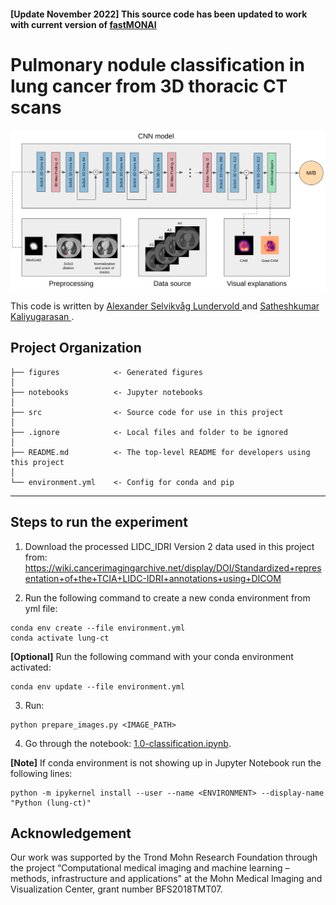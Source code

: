 #### <b>[Update November 2022]</b> This source code has been updated to work with current version of [fastMONAI](https://github.com/MMIV-ML/fastMONAI) 

Pulmonary nodule classification in lung cancer from 3D thoracic CT scans 
==============================
<img src="figures/pipeline.png"/>

This code is written by <a href=https://alexander.lundervold.com/> Alexander Selvikvåg Lundervold </a> and <a href=https://skaliy.no/> Satheshkumar Kaliyugarasan </a>. 

Project Organization
--------
    ├── figures            <- Generated figures
    │   
    ├── notebooks          <- Jupyter notebooks 
    │   
    ├── src                <- Source code for use in this project
    │   
    ├── .ignore            <- Local files and folder to be ignored 
    │   
    ├── README.md          <- The top-level README for developers using this project
    │
    └── environment.yml    <- Config for conda and pip  
--------

Steps to run the experiment 
------------
1. Download the processed LIDC_IDRI Version 2 data used in this project from: https://wiki.cancerimagingarchive.net/display/DOI/Standardized+representation+of+the+TCIA+LIDC-IDRI+annotations+using+DICOM

2. Run the following command to create a new conda environment from yml file: 
```
conda env create --file environment.yml
conda activate lung-ct
```
<b>[Optional]</b> Run the following command with your conda environment activated: 
```
conda env update --file environment.yml
```

3. Run: 
```
python prepare_images.py <IMAGE_PATH>
``` 

4. Go through the notebook: [1.0-classification.ipynb](https://github.com/MMIV-ML/Lung-CT-fastai-2020/blob/master/notebooks/1.0-classification.ipynb).

<b>[Note]</b> If conda environment is not showing up in Jupyter Notebook run the following lines:
```
python -m ipykernel install --user --name <ENVIRONMENT> --display-name "Python (lung-ct)"
```
 

Acknowledgement
-----------
Our work was supported by the Trond Mohn Research Foundation through the project “Computational medical imaging and machine learning – methods, infrastructure and applications" at the Mohn Medical Imaging and Visualization Center, grant number BFS2018TMT07.



